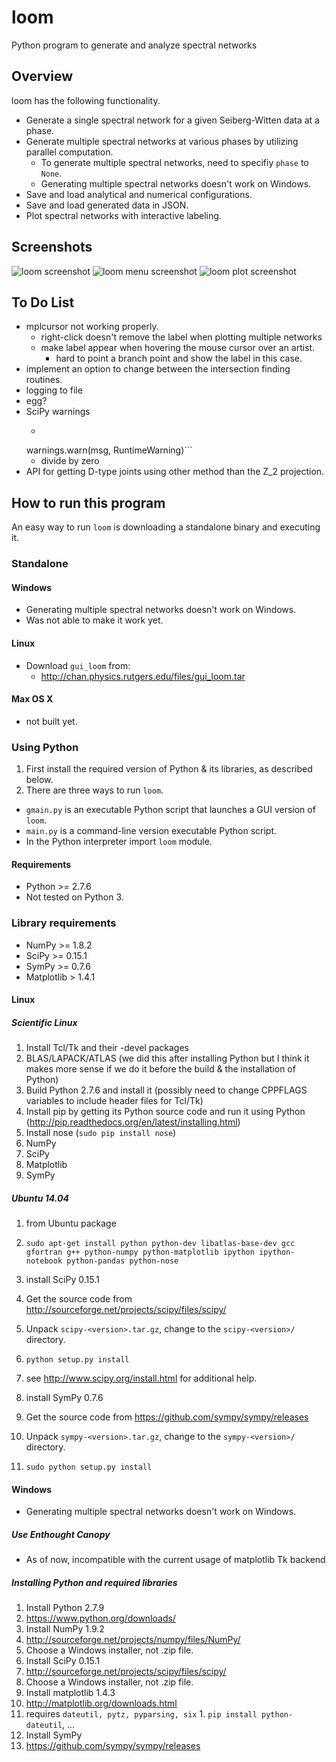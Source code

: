 # loom
Python program to generate and analyze spectral networks

## Overview
loom has the following functionality.
* Generate a single spectral network for a given Seiberg-Witten data at a phase.
* Generate multiple spectral networks at various phases by utilizing parallel computation.
  * To generate multiple spectral networks, need to specifiy ```phase``` to ```None```.
  * Generating multiple spectral networks doesn't work on Windows.
* Save and load analytical and numerical configurations.
* Save and load generated data in JSON.
* Plot spectral networks with interactive labeling.

## Screenshots

![loom screenshot](https://github.com/chan-y-park/loom/blob/master/screeenshots/loom_desktop.png "loom desktop")
![loom menu screenshot](https://github.com/chan-y-park/loom/blob/master/screeenshots/loom_menu.png "loom menu")
![loom plot screenshot](https://github.com/chan-y-park/loom/blob/master/screeenshots/loom_plot.png "loom plot")

## To Do List
* mplcursor not working properly.
  * right-click doesn't remove the label when plotting multiple networks
  * make label appear when hovering the mouse cursor over an artist.
    * hard to point a branch point and show the label in this case.
* implement an option to change between the intersection finding routines. 
* logging to file
* egg?
* SciPy warnings
  * ```/usr/local/lib/python2.7/dist-packages/scipy/optimize/zeros.py:150: RuntimeWarning: Tolerance of 0.000513046300877562 reached
  warnings.warn(msg, RuntimeWarning)```
  * divide by zero
* API for getting D-type joints using other method than the Z_2 projection.

## How to run this program
An easy way to run ```loom``` is downloading a standalone binary and executing it.

### Standalone

#### Windows
* Generating multiple spectral networks doesn't work on Windows.
* Was not able to make it work yet.

#### Linux
* Download ```gui_loom``` from:
  * http://chan.physics.rutgers.edu/files/gui_loom.tar

#### Max OS X
* not built yet.

### Using Python
1. First install the required version of Python & its libraries, as described below.
1. There are three ways to run ```loom```.
  * ```gmain.py``` is an executable Python script that launches a GUI version of ```loom```.
  * ```main.py``` is a command-line version executable Python script.
  * In the Python interpreter import ```loom``` module.

#### Requirements
* Python >= 2.7.6
* Not tested on Python 3.

### Library requirements
* NumPy >= 1.8.2
* SciPy >= 0.15.1
* SymPy >= 0.7.6
* Matplotlib > 1.4.1

#### Linux

##### Scientific Linux
  1. Install Tcl/Tk and their -devel packages
  1. BLAS/LAPACK/ATLAS (we did this after installing Python but I think it makes more sense if we do it before the build & the installation of Python)
  1. Build Python 2.7.6 and install it (possibly need to change CPPFLAGS variables to include header files for Tcl/Tk)
  1. Install pip by getting its Python source code and run it using Python (http://pip.readthedocs.org/en/latest/installing.html)
  1. Install nose (`sudo pip install nose`)
  1. NumPy
  1. SciPy
  1. Matplotlib
  1. SymPy

##### Ubuntu 14.04

1. from Ubuntu package
  1. ```sudo apt-get install python python-dev libatlas-base-dev gcc gfortran g++ python-numpy python-matplotlib ipython ipython-notebook python-pandas python-nose```
1. install SciPy 0.15.1
  1. Get the source code from http://sourceforge.net/projects/scipy/files/scipy/
  1. Unpack ```scipy-<version>.tar.gz```, change to the ```scipy-<version>/``` directory.
  1. ```python setup.py install```
  1. see http://www.scipy.org/install.html for additional help.

1. install SymPy 0.7.6
  1. Get the source code from https://github.com/sympy/sympy/releases 
  1. Unpack ```sympy-<version>.tar.gz```, change to the ```sympy-<version>/``` directory.
  1. ```sudo python setup.py install``` 

#### Windows
* Generating multiple spectral networks doesn't work on Windows.

##### Use Enthought Canopy
* As of now, incompatible with the current usage of matplotlib Tk backend

##### Installing Python and required libraries
1. Install Python 2.7.9
  1. https://www.python.org/downloads/
1. Install NumPy 1.9.2
  1. http://sourceforge.net/projects/numpy/files/NumPy/
  1. Choose a Windows installer, not .zip file.
1. Install SciPy 0.15.1
  1. http://sourceforge.net/projects/scipy/files/scipy/
  1. Choose a Windows installer, not .zip file.
1. Install matplotlib 1.4.3
  1. http://matplotlib.org/downloads.html
  1. requires ```dateutil, pytz, pyparsing, six```
    1. ```pip install python-dateutil```, ...
1. Install SymPy
  1. https://github.com/sympy/sympy/releases
